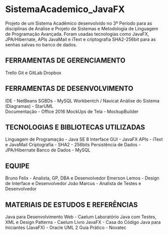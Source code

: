 # SistemaAcademico_JavaFX
Projeto de um Sistema Acadêmico desenvolvido no 3º Período para as disciplinas de Análise e Projeto de Sistemas e Metodologia de Linguagem de Programação Avançada. Foram usadas tecnologias como JavaFX, JPA/Hibernate, APIs JavaMail e iText e criptografia SHA2-256bit para as senhas salvas no banco de dados.

FERRAMENTAS DE GERENCIAMENTO
----------------------------------------------------------------------------
Trello
Git e GitLab
Dropbox


FERRAMENTAS DE DESENVOLVIMENTO
----------------------------------------------------------------------------
IDE						        - NetBeans
SGBDs 						    - MySQL Workbentch / Navicat
Análise do Sistema (Diagramas) 	- StarUML 					
Documentação					- Office 2016
MockUps de Tela 				- MockupBuilder


TECNOLOGIAS E BIBLIOTECAS UTILIZADAS
----------------------------------------------------------------------------
Linguagem de Programação 	- Java SE 8
Interface GUI 			    - JavaFX
APIs				        - iText e JavaMail
Criptografia 			    - SHA2 - 256bits
Persistência de Dados 		- JPA/Hibernate
Banco de Dados  		    - MySQL


EQUIPE
----------------------------------------------------------------------------
Bruno Felix 	- Analista, GP, DBA e Desenvolvedor
Emerson Lemos 	- Design de Interface e Desenvolvedor
João Marcus 	- Analista de Testes e Desenvolvedor


MATERIAIS DE ESTUDOS E REFERÊNCIAS
----------------------------------------------------------------------------
Java para Desenvolvimento Web 				        - Caelum
Laboratório Java com Testes, XML e Design Patterns 	- Caelum
Livro JavaFX 			 			                - Casa do Código
Java para Iniciantes (JavaFX)				        - Oracle
UML 2 Guia Prático 					                - Novatec